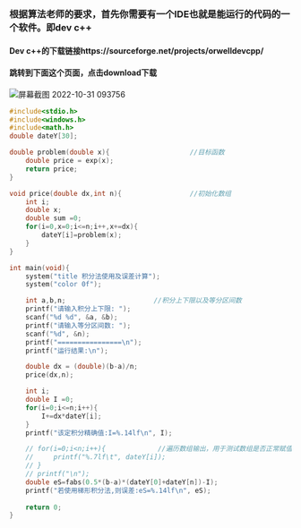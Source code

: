### 根据算法老师的要求，首先你需要有一个IDE也就是能运行的代码的一个软件。即dev c++
#### Dev c++的下载链接https://sourceforge.net/projects/orwelldevcpp/
#### 跳转到下面这个页面，点击download下载
  
![屏幕截图 2022-10-31 093756](https://user-images.githubusercontent.com/92900192/198914308-8b39121b-9c0b-4157-8af6-3cd8af470682.png)

```c
#include<stdio.h>
#include<windows.h>
#include<math.h>
double dateY[30];

double problem(double x){                    //目标函数  
    double price = exp(x);
    return price;
}

void price(double dx,int n){                 //初始化数组
    int i;
    double x;
    double sum =0;
    for(i=0,x=0;i<=n;i++,x+=dx){
        dateY[i]=problem(x);
    }
}

int main(void){
    system("title 积分法使用及误差计算");
    system("color 0f");

    int a,b,n;                      //积分上下限以及等分区间数
    printf("请输入积分上下限: ");
    scanf("%d %d", &a, &b);
    printf("请输入等分区间数: ");
    scanf("%d", &n);
    printf("================\n");
    printf("运行结果:\n");

    double dx = (double)(b-a)/n;
    price(dx,n);

    int i;
    double I =0;
    for(i=0;i<=n;i++){
        I+=dx*dateY[i];
    }
    printf("该定积分精确值:I=%.14lf\n", I);

    // for(i=0;i<n;i++){             //遍历数组输出，用于测试数组是否正常赋值
    //     printf("%.7lf\t", dateY[i]);
    // }
    // printf("\n");
    double eS=fabs(0.5*(b-a)*(dateY[0]+dateY[n])-I);
    printf("若使用梯形积分法,则误差:eS=%.14lf\n", eS);
    
    return 0;
}
```

